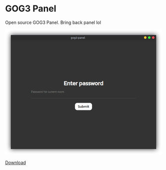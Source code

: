 # GOG3 Panel

Open source GOG3 Panel. Bring back panel lol

![GOG3 Panel](img/gog3-panel-preview.png)

[Download](https://github.com/Noxturnix/gog3-panel/releases)
